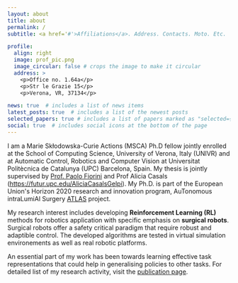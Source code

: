 ```yaml
---
layout: about
title: about
permalink: /
subtitle: <a href='#'>Affiliations</a>. Address. Contacts. Moto. Etc.

profile:
  align: right
  image: prof_pic.png
  image_circular: false # crops the image to make it circular
  address: >
    <p>Office no. 1.64a</p>
    <p>Str le Grazie 15</p>
    <p>Verona, VR, 37134</p>

news: true  # includes a list of news items
latest_posts: true  # includes a list of the newest posts
selected_papers: true # includes a list of papers marked as "selected={true}"
social: true  # includes social icons at the bottom of the page
---
```

I am a Marie Skłodowska-Curie Actions (MSCA) Ph.D fellow jointly enrolled at the School of Computing Science, University of Verona, Italy (UNIVR) and at Automatic Control, Robotics and Computer Vision at Universitat Politècnica de Catalunya (UPC) Barcelona, Spain. My thesis is jointly supervised by [Prof. Paolo Fiorini](https://profs.sci.univr.it/~fiorini/) and Prof Alicia Casals (https://futur.upc.edu/AliciaCasalsGelpi). My Ph.D. is part of the European Union's Horizon 2020 research and innovation program, AuTonomous intraLumiAl Surgery [ATLAS](https://atlas-itn.eu/) project.

My research interest includes developing **Reinforcement Learning (RL)** methods for robotics application with specific emphasis on **surgical robots**. Surgical robots offer a safety critical paradigm that require robust and adaptible control. The developed algorithms are tested in virtual simulation environements as well as real robotic platforms.

An essential part of my work has been towards learning effective task representations that could help in generalising policies to other tasks.
For detailed list of my research activity, visit the [publication page](/Ameyapores.github.io/publications/).

<!-- Write your biography here. Tell the world about yourself. Link to your favorite [subreddit](http://reddit.com). You can put a picture in, too. The code is already in, just name your picture `prof_pic.jpg` and put it in the `img/` folder.

Put your address / P.O. box / other info right below your picture. You can also disable any of these elements by editing `profile` property of the YAML header of your `_pages/about.md`. Edit `_bibliography/papers.bib` and Jekyll will render your [publications page](/al-folio/publications/) automatically.

Link to your social media connections, too. This theme is set up to use [Font Awesome icons](http://fortawesome.github.io/Font-Awesome/) and [Academicons](https://jpswalsh.github.io/academicons/), like the ones below. Add your Facebook, Twitter, LinkedIn, Google Scholar, or just disable all of them. -->
